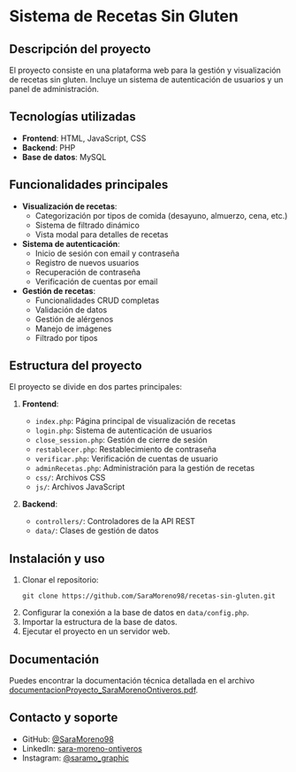 # Sistema de Recetas Sin Gluten

## Descripción del proyecto

El proyecto consiste en una plataforma web para la gestión y visualización de recetas sin gluten. Incluye un sistema de autenticación de usuarios y un panel de administración.

## Tecnologías utilizadas

- **Frontend**: HTML, JavaScript, CSS
- **Backend**: PHP
- **Base de datos**: MySQL

## Funcionalidades principales

- **Visualización de recetas**:
  - Categorización por tipos de comida (desayuno, almuerzo, cena, etc.)
  - Sistema de filtrado dinámico
  - Vista modal para detalles de recetas
- **Sistema de autenticación**:
  - Inicio de sesión con email y contraseña
  - Registro de nuevos usuarios
  - Recuperación de contraseña
  - Verificación de cuentas por email
- **Gestión de recetas**:
  - Funcionalidades CRUD completas
  - Validación de datos
  - Gestión de alérgenos
  - Manejo de imágenes
  - Filtrado por tipos

## Estructura del proyecto

El proyecto se divide en dos partes principales:

1. **Frontend**:
   - `index.php`: Página principal de visualización de recetas
   - `login.php`: Sistema de autenticación de usuarios
   - `close_session.php`: Gestión de cierre de sesión
   - `restablecer.php`: Restablecimiento de contraseña
   - `verificar.php`: Verificación de cuentas de usuario
   - `adminRecetas.php`: Administración para la gestión de recetas
   - `css/`: Archivos CSS
   - `js/`: Archivos JavaScript

2. **Backend**:
   - `controllers/`: Controladores de la API REST
   - `data/`: Clases de gestión de datos

## Instalación y uso

1. Clonar el repositorio:
   ```
   git clone https://github.com/SaraMoreno98/recetas-sin-gluten.git
   ```
2. Configurar la conexión a la base de datos en `data/config.php`.
3. Importar la estructura de la base de datos.
4. Ejecutar el proyecto en un servidor web.

## Documentación

Puedes encontrar la documentación técnica detallada en el archivo [documentacionProyecto_SaraMorenoOntiveros.pdf](documentacionProyecto_SaraMorenoOntiveros.pdf).

## Contacto y soporte

- GitHub: [@SaraMoreno98](https://github.com/SaraMoreno98)
- LinkedIn: [sara-moreno-ontiveros](https://es.linkedin.com/in/sara-moreno-ontiveros)
- Instagram: [@saramo_graphic](https://www.instagram.com/saramo_graphic/)
